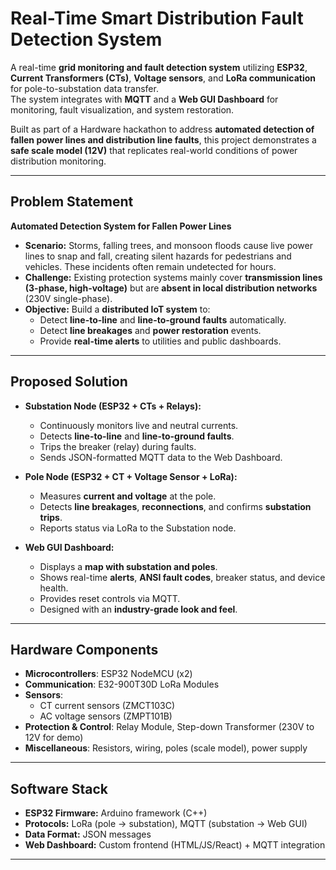 #  Real-Time Smart Distribution Fault Detection System  

A real-time **grid monitoring and fault detection system** utilizing **ESP32**, **Current Transformers (CTs)**, **Voltage sensors**, and **LoRa communication** for pole-to-substation data transfer.  
The system integrates with **MQTT** and a **Web GUI Dashboard** for monitoring, fault visualization, and system restoration.  

Built as part of a Hardware hackathon to address **automated detection of fallen power lines and distribution line faults**, this project demonstrates a **safe scale model (12V)** that replicates real-world conditions of power distribution monitoring.

---

## Problem Statement
**Automated Detection System for Fallen Power Lines**  
- **Scenario:** Storms, falling trees, and monsoon floods cause live power lines to snap and fall, creating silent hazards for pedestrians and vehicles. These incidents often remain undetected for hours.  
- **Challenge:** Existing protection systems mainly cover **transmission lines (3-phase, high-voltage)** but are **absent in local distribution networks** (230V single-phase).  
- **Objective:** Build a **distributed IoT system** to:  
  - Detect **line-to-line** and **line-to-ground faults** automatically.  
  - Detect **line breakages** and **power restoration** events.  
  - Provide **real-time alerts** to utilities and public dashboards.  

---

## Proposed Solution
- **Substation Node (ESP32 + CTs + Relays):**  
  - Continuously monitors live and neutral currents.  
  - Detects **line-to-line** and **line-to-ground faults**.  
  - Trips the breaker (relay) during faults.  
  - Sends JSON-formatted MQTT data to the Web Dashboard.  

- **Pole Node (ESP32 + CT + Voltage Sensor + LoRa):**  
  - Measures **current and voltage** at the pole.  
  - Detects **line breakages**, **reconnections**, and confirms **substation trips**.  
  - Reports status via LoRa to the Substation node.  

- **Web GUI Dashboard:**  
  - Displays a **map with substation and poles**.  
  - Shows real-time **alerts**, **ANSI fault codes**, breaker status, and device health.  
  - Provides reset controls via MQTT.  
  - Designed with an **industry-grade look and feel**.  

---

## Hardware Components
- **Microcontrollers**: ESP32 NodeMCU (x2)  
- **Communication**: E32-900T30D LoRa Modules  
- **Sensors**:  
  - CT current sensors (ZMCT103C)  
  - AC voltage sensors (ZMPT101B)  
- **Protection & Control**: Relay Module, Step-down Transformer (230V to 12V for demo)  
- **Miscellaneous**: Resistors, wiring, poles (scale model), power supply  

---

## Software Stack
- **ESP32 Firmware:** Arduino framework (C++)  
- **Protocols:** LoRa (pole → substation), MQTT (substation → Web GUI)  
- **Data Format:** JSON messages  
- **Web Dashboard:** Custom frontend (HTML/JS/React) + MQTT integration  

---


